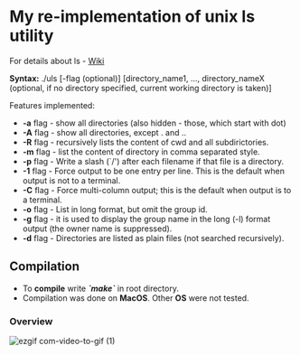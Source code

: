 <h1>My re-implementation of unix <b>ls</b> utility</h1>
<p>For details about ls - <a href="https://en.wikipedia.org/wiki/Ls">Wiki</a><p>
 <p><b>Syntax:</b> ./uls [-flag (optional)] [directory_name1, ..., directory_nameX (optional, if no directory specified, current working directory is taken)]</p>
<p>Features implemented:<p>
<ul>
  <li><b>-a</b> flag - show all directories (also hidden - those, which start with dot)</li> 
  <li><b>-A</b> flag - show all directories, except . and ..</li>
  <li><b>-R</b> flag - recursively lists the content of cwd and all subdirictories.</li>
  <li><b>-m</b> flag - list the content of directory in comma separated style.</li>
  <li><b>-p</b> flag - Write a slash (`/') after each filename if that file is a directory.</li>
  <li><b>-1</b> flag - Force output to be one entry per line. This is the default when output is not to a terminal.</li>
  <li><b>-C</b> flag - Force multi-column output; this is the default when output is to a terminal.</li>
  <li><b>-o</b> flag - List in long format, but omit the group id.</li>
  <li><b>-g</b> flag - it is used to display the group name in the long (-l) format output  (the owner name is suppressed).</li>
  <li><b>-d</b> flag - Directories are listed as plain files (not searched recursively).</li>
</ul>

<h2>Compilation</h2>
<ul> 
 <li>To <b>compile</b> write <i><b>`make`</b></i> in root directory.</li>
 <li>Compilation was done on <b>MacOS</b>. Other <b>OS</b> were not tested.</li>
</ul>


<h3>Overview</h3>

![ezgif com-video-to-gif (1)](https://user-images.githubusercontent.com/11888485/92944562-cf481e00-f45c-11ea-8eff-ac21da5d8350.gif)

